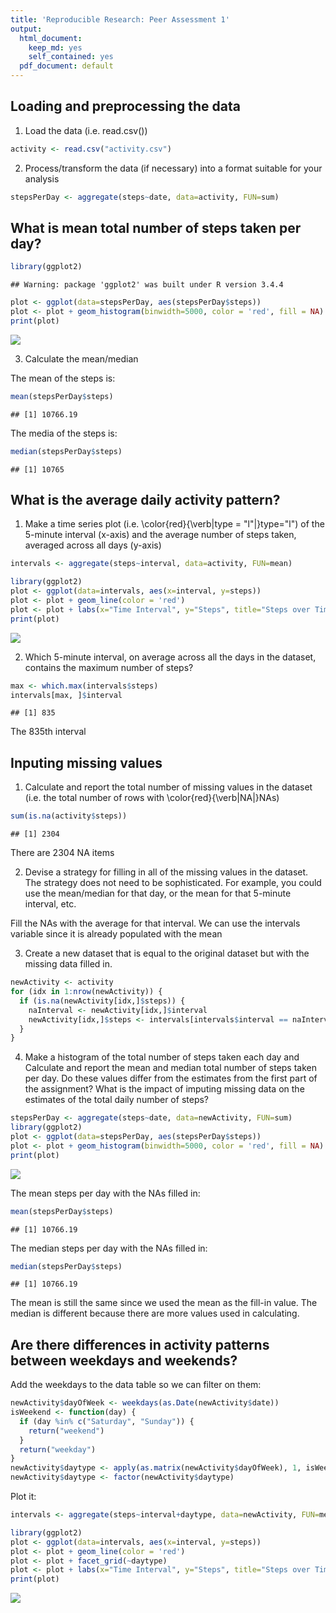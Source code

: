 ```yaml
---
title: 'Reproducible Research: Peer Assessment 1'
output:
  html_document:
    keep_md: yes
    self_contained: yes
  pdf_document: default
---
```



## Loading and preprocessing the data
1) Load the data (i.e. read.csv())

```r
activity <- read.csv("activity.csv")
```
2) Process/transform the data (if necessary) into a format suitable for your analysis

```r
stepsPerDay <- aggregate(steps~date, data=activity, FUN=sum)
```

## What is mean total number of steps taken per day?

```r
library(ggplot2)
```

```
## Warning: package 'ggplot2' was built under R version 3.4.4
```

```r
plot <- ggplot(data=stepsPerDay, aes(stepsPerDay$steps))
plot <- plot + geom_histogram(binwidth=5000, color = 'red', fill = NA)
print(plot)
```

![](PA1_template_files/figure-html/unnamed-chunk-3-1.png)<!-- -->

3. Calculate the mean/median

The mean of the steps is:

```r
mean(stepsPerDay$steps)
```

```
## [1] 10766.19
```
The media of the steps is:

```r
median(stepsPerDay$steps)
```

```
## [1] 10765
```

## What is the average daily activity pattern?
1) Make a time series plot (i.e. \color{red}{\verb|type = "l"|}type="l") of the 5-minute interval (x-axis) and the average number of steps taken, averaged across all days (y-axis)

```r
intervals <- aggregate(steps~interval, data=activity, FUN=mean)

library(ggplot2)
plot <- ggplot(data=intervals, aes(x=interval, y=steps))
plot <- plot + geom_line(color = 'red')
plot <- plot + labs(x="Time Interval", y="Steps", title="Steps over Time")
print(plot)
```

![](PA1_template_files/figure-html/unnamed-chunk-6-1.png)<!-- -->

2. Which 5-minute interval, on average across all the days in the dataset, contains the maximum number of steps?

```r
max <- which.max(intervals$steps)
intervals[max, ]$interval
```

```
## [1] 835
```

The 835th interval

## Inputing missing values
1. Calculate and report the total number of missing values in the dataset (i.e. the total number of rows with \color{red}{\verb|NA|}NAs)

```r
sum(is.na(activity$steps))
```

```
## [1] 2304
```
There are 2304 NA items

2. Devise a strategy for filling in all of the missing values in the dataset. The strategy does not need to be sophisticated. For example, you could use the mean/median for that day, or the mean for that 5-minute interval, etc.

Fill the NAs with the average for that interval. We can use the intervals variable since it is already populated with the mean

3. Create a new dataset that is equal to the original dataset but with the missing data filled in.

```r
newActivity <- activity
for (idx in 1:nrow(newActivity)) {
  if (is.na(newActivity[idx,]$steps)) {
    naInterval <- newActivity[idx,]$interval
    newActivity[idx,]$steps <- intervals[intervals$interval == naInterval,]$steps
  }
}
```

4. Make a histogram of the total number of steps taken each day and Calculate and report the mean and median total number of steps taken per day. Do these values differ from the estimates from the first part of the assignment? What is the impact of imputing missing data on the estimates of the total daily number of steps?


```r
stepsPerDay <- aggregate(steps~date, data=newActivity, FUN=sum)
library(ggplot2)
plot <- ggplot(data=stepsPerDay, aes(stepsPerDay$steps))
plot <- plot + geom_histogram(binwidth=5000, color = 'red', fill = NA)
print(plot)
```

![](PA1_template_files/figure-html/unnamed-chunk-10-1.png)<!-- -->

The mean steps per day with the NAs filled in:

```r
mean(stepsPerDay$steps)
```

```
## [1] 10766.19
```

The median steps per day with the NAs filled in:

```r
median(stepsPerDay$steps)
```

```
## [1] 10766.19
```

The mean is still the same since we used the mean as the fill-in value. The median is different because there are more values used in calculating.

## Are there differences in activity patterns between weekdays and weekends?

Add the weekdays to the data table so we can filter on them:

```r
newActivity$dayOfWeek <- weekdays(as.Date(newActivity$date))
isWeekend <- function(day) {
  if (day %in% c("Saturday", "Sunday")) {
    return("weekend")
  }
  return("weekday")
}
newActivity$daytype <- apply(as.matrix(newActivity$dayOfWeek), 1, isWeekend)
newActivity$daytype <- factor(newActivity$daytype)
```

Plot it:

```r
intervals <- aggregate(steps~interval+daytype, data=newActivity, FUN=mean)

library(ggplot2)
plot <- ggplot(data=intervals, aes(x=interval, y=steps))
plot <- plot + geom_line(color = 'red')
plot <- plot + facet_grid(~daytype)
plot <- plot + labs(x="Time Interval", y="Steps", title="Steps over Time")
print(plot)
```

![](PA1_template_files/figure-html/unnamed-chunk-14-1.png)<!-- -->

